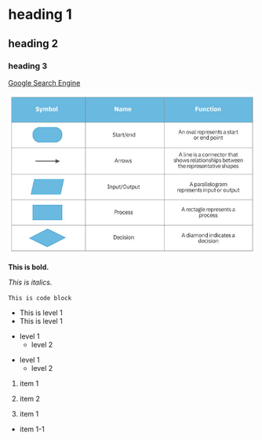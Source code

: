 # heading 1
## heading 2
### heading 3


[Google Search Engine](https://www.google.com)

![Details of symbols in a flowchart](basic-symbols-table.jpg)

**This is bold.**

_This is italics._

`This is code block`

* This is level 1
* This is level 1

- level 1
  * level 2

* level 1
  * level 2

1. item 1
2. item 2

1. item 1
  * item 1-1
